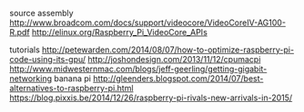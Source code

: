 
source assembly
  http://www.broadcom.com/docs/support/videocore/VideoCoreIV-AG100-R.pdf
  http://elinux.org/Raspberry_Pi_VideoCore_APIs

tutorials
  http://petewarden.com/2014/08/07/how-to-optimize-raspberry-pi-code-using-its-gpu/
  http://joshondesign.com/2013/11/12/cpumacpi
  http://www.midwesternmac.com/blogs/jeff-geerling/getting-gigabit-networking
  banana pi http://gleenders.blogspot.com/2014/07/best-alternatives-to-raspberry-pi.html
  https://blog.pixxis.be/2014/12/26/raspberry-pi-rivals-new-arrivals-in-2015/
